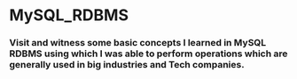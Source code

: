 # MySQL_RDBMS
### Visit and witness some basic concepts I learned in MySQL RDBMS using which I was able to perform operations which are generally used in big industries and Tech companies.
